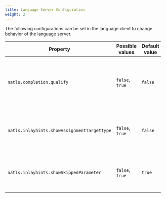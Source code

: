 ```yaml
---
title: Language Server Configuration
weight: 2
---
```


The following configurations can be set in the language client to change behavior of the language server.

| Property                                    | Possible values | Default value | Explanation                                                                 |
|---------------------------------------------|-----------------|---------------|-----------------------------------------------------------------------------|
| `natls.completion.qualify`                  | `false`, `true` | `false`       | Controls wether variable should always be completed fully qualified         |
| `natls.inlayhints.showAssignmentTargetType` | `false`, `true` | `false`       | Controls wether inlay hints should be shown for target types on assignments |
| `natls.inlayhints.showSkippedParameter`     | `false`, `true` | `true`        | Shows the parameter name of skipped parameter with e.g. `1X`                |
